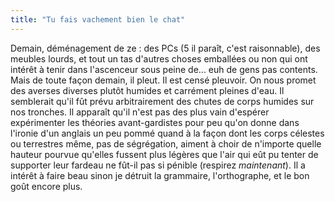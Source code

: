 ```yaml
---
title: "Tu fais vachement bien le chat"
---
```


Demain, déménagement de ze : des PCs (5 il paraît, c'est raisonnable), des
meubles lourds, et tout un tas d'autres choses emballées ou non qui ont
intérêt à tenir dans l'ascenceur sous peine de... euh de gens pas contents.
Mais de toute façon demain, il pleut. Il est censé pleuvoir. On nous promet
des averses diverses plutôt humides et carrément pleines d'eau. Il semblerait
qu'il fût prévu arbitrairement des chutes de corps humides sur nos tronches.
Il apparaît qu'il n'est pas des plus vain d'espérer expérimenter les théories
avant-gardistes pour peu qu'on donne dans l'ironie d'un anglais un peu pommé
quand à la façon dont les corps célestes ou terrestres même, pas de
ségrégation, aiment à choir de n'importe quelle hauteur pourvue qu'elles
fussent plus légères que l'air qui eût pu tenter de supporter leur fardeau ne
fût-il pas si pénible (respirez _maintenant_). Il a intérêt à faire beau sinon
je détruit la grammaire, l'orthographe, et le bon goût encore plus.

